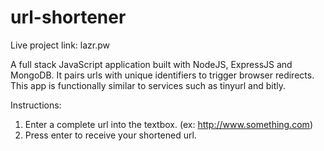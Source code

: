 # url-shortener

Live project link:  lazr.pw


A full stack JavaScript application built with NodeJS, ExpressJS and MongoDB.  It pairs urls with unique identifiers to trigger browser redirects.  This app is functionally similar to services such as tinyurl and bitly.

Instructions:  

1)  Enter a complete url into the textbox.  (ex: http://www.something.com)
2)  Press enter to receive your shortened url.
